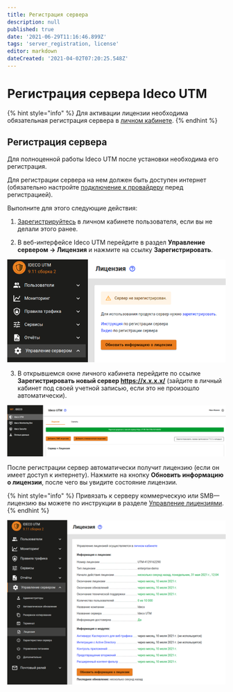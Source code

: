 ```yaml
---
title: Регистрация сервера
description: null
published: true
date: '2021-06-29T11:16:46.899Z'
tags: 'server_registration, license'
editor: markdown
dateCreated: '2021-04-02T07:20:25.548Z'
---
```


# Регистрация сервера Ideco UTM

{% hint style="info" %}
Для активации лицензии необходима обязательная регистрация сервера в [личном кабинете](https://my.ideco.ru/#/login/?next=/utm/license/).
{% endhint %}

## Регистрация сервера

Для полноценной работы Ideco UTM после установки необходима его регистрация.

Для регистрации сервера на нем должен быть доступен интернет \(обязательно настройте [подключение к провайдеру](https://github.com/ideco-team/docsUTM/tree/c6fdc8e9437797db7478b8404ef059e57173d3af/Настройка/Подключение-к-провайдеру/Подключение-по-Ethernet/README.md) перед регистрацией\).

Выполните для этого следующие действия:

1. [Зарегистрируйтесь](https://my.ideco.ru/#/login/?next=/utm/license/) в личном кабинете пользователя, если вы не делали этого ранее.

2. В веб-интерфейсе Ideco UTM перейдите в раздел **Управление сервером -&gt; Лицензия** и нажмите на ссылку **Зарегистрировать**.

![](../.gitbook/assets/addlicence9.11.png)

3. В открывшемся окне личного кабинета перейдите по ссылке **Зарегистрировать новый сервер https://x.x.x.x/** \(зайдите в личный кабинет под своей учетной записью, если это не произошло автоматически\).

![](../.gitbook/assets/reg_new_srv_new_lk.png)

После регистрации сервер автоматически получит лицензию \(если он имеет доступ к интернету\). Нажмите на кнопку **Обновить информацию о лицензии**, после чего вы увидите состояние лицензии.

{% hint style="info" %}
Привязать к серверу коммерческую или SMB—лицензию вы можете по инструкции в разделе [Управление лицензиями](https://github.com/ideco-team/docsUTM/tree/c6fdc8e9437797db7478b8404ef059e57173d3af/Обслуживание/Управление-лицензиями/README.md).
{% endhint %}

![](../.gitbook/assets/licenceactive9-11.png)

